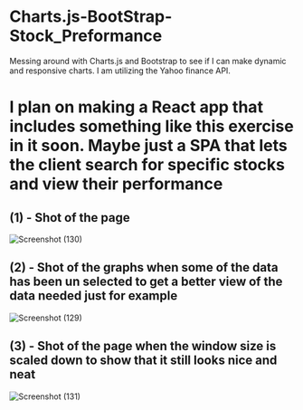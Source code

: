 # Charts.js-BootStrap-Stock_Preformance
 Messing around with Charts.js and Bootstrap to see if I can make dynamic and responsive charts. I am utilizing the Yahoo finance API.
 
 # I plan on making a React app that includes something like this exercise in it soon. Maybe just a SPA that lets the client search for specific stocks and view their performance
 
## (1) - Shot of the page
![Screenshot (130)](https://user-images.githubusercontent.com/53095806/113653513-f9b13100-9663-11eb-9dae-0a25096ef5dc.png)

## (2) - Shot of the graphs when some of the data has been un selected to get a better view of the data needed just for example
![Screenshot (129)](https://user-images.githubusercontent.com/53095806/113653517-fc138b00-9663-11eb-9ae5-73543c0c667d.png)

## (3) - Shot of the page when the window size is scaled down to show that it still looks nice and neat
![Screenshot (131)](https://user-images.githubusercontent.com/53095806/113653516-fb7af480-9663-11eb-88b7-ad02fa9c9950.png)



